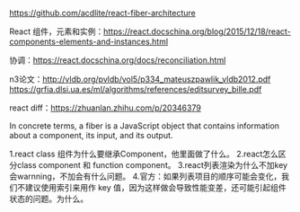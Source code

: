 https://github.com/acdlite/react-fiber-architecture

React 组件，元素和实例：https://react.docschina.org/blog/2015/12/18/react-components-elements-and-instances.html

协调：https://react.docschina.org/docs/reconciliation.html

n3论文：http://vldb.org/pvldb/vol5/p334_mateuszpawlik_vldb2012.pdf
https://grfia.dlsi.ua.es/ml/algorithms/references/editsurvey_bille.pdf

react diff：https://zhuanlan.zhihu.com/p/20346379

In concrete terms, a fiber is a JavaScript object that contains information about a component, its input, and its output.

1.react class 组件为什么要继承Component，他里面做了什么。
2.react怎么区分class component 和 function component。
3.react列表渲染为什么不加key会warnning，不加会有什么问题。
4.官方：如果列表项目的顺序可能会变化，我们不建议使用索引来用作 key 值，因为这样做会导致性能变差，还可能引起组件状态的问题。为什么。
